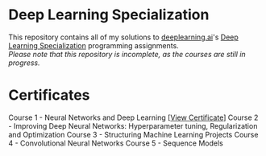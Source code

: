 # Deep Learning Specialization
This repository contains all of my solutions to <a href="https://www.deeplearning.ai/">deeplearning.ai</a>'s <a href="https://www.coursera.org/specializations/deep-learning?">Deep Learning Specialization</a> programming assignments.<br>
<i>Please note that this repository is incomplete, as the courses are still in progress.</i><br>

# Certificates
Course 1 - Neural Networks and Deep Learning [<a href="https://www.coursera.org/account/accomplishments/certificate/3K9G9F57HYGH">View Certificate</a>]
Course 2 - Improving Deep Neural Networks: Hyperparameter tuning, Regularization and Optimization
Course 3 - Structuring Machine Learning Projects 
Course 4 - Convolutional Neural Networks
Course 5 - Sequence Models
